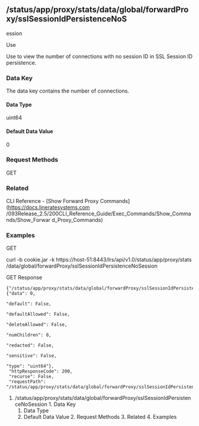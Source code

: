 ## /status/app/proxy/stats/data/global/forwardProxy/sslSessionIdPersistenceNoS
ession

Use

Use to view the number of connections with no session ID in SSL Session ID
persistence.

### Data Key

The data key contains the number of connections.

#### Data Type

uint64

#### Default Data Value

0

### Request Methods

GET

### Related

CLI Reference - [Show Forward Proxy Commands](https://docs.lineratesystems.com
/093Release_2.5/200CLI_Reference_Guide/Exec_Commands/Show_Commands/Show_Forwar
d_Proxy_Commands)

### Examples

GET

curl -b cookie.jar -k https://host-51:8443/lrs/api/v1.0/status/app/proxy/stats
/data/global/forwardProxy/sslSessionIdPersistenceNoSession

GET Response

    
    {"/status/app/proxy/stats/data/global/forwardProxy/sslSessionIdPersistenceNoSession": {"data": 0,
                                                                                            "default": False,
                                                                                            "defaultAllowed": False,
                                                                                            "deleteAllowed": False,
                                                                                            "numChildren": 0,
                                                                                            "redacted": False,
                                                                                            "sensitive": False,
                                                                                            "type": "uint64"},
     "httpResponseCode": 200,
     "recurse": False,
     "requestPath": "/status/app/proxy/stats/data/global/forwardProxy/sslSessionIdPersistenceNoSession"}
    

  1. /status/app/proxy/stats/data/global/forwardProxy/sslSessionIdPersistenceNoSession
    1. Data Key
      1. Data Type
      2. Default Data Value
    2. Request Methods
    3. Related
    4. Examples

